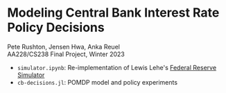 # Modeling Central Bank Interest Rate Policy Decisions
Pete Rushton, Jensen Hwa, Anka Reuel  
AA228/CS238 Final Project, Winter 2023

- `simulator.ipynb`: Re-implementation of Lewis Lehe's [Federal Reserve Simulator](https://lewis500.github.io/macro/)
- `cb-decisions.jl`: POMDP model and policy experiments